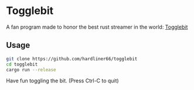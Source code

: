 # Togglebit
A fan program made to honor the best rust streamer in the world: [Togglebit](https://www.twitch.tv/togglebit)

## Usage
```sh
git clone https://github.com/hardliner66/togglebit
cd togglebit
cargo run --release
```

Have fun toggling the bit. (Press Ctrl-C to quit)
